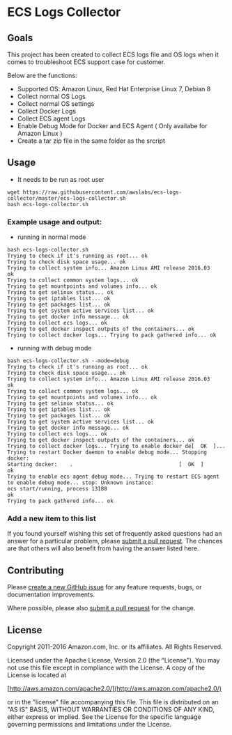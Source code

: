 # ECS Logs Collector 
## Goals
This project has been created to collect ECS logs file and OS logs when it comes to troubleshoot ECS support case for customer.

Below are the functions:

* Supported OS: Amazon Linux, Red Hat Enterprise Linux 7, Debian 8
* Collect normal OS Logs
* Collect normal OS settings 
* Collect Docker Logs
* Collect ECS agent Logs
* Enable Debug Mode for Docker and ECS Agent ( Only availabe for Amazon Linux )
* Create a tar zip file in the same folder as the srcript

## Usage

* It needs to be run as root user
```
wget https://raw.githubusercontent.com/awslabs/ecs-logs-collector/master/ecs-logs-collector.sh
bash ecs-logs-collector.sh
```


### Example usage and output:
* running in normal mode
```
bash ecs-logs-collector.sh
Trying to check if it's running as root... ok
Trying to check disk space usage... ok
Trying to collect system info... Amazon Linux AMI release 2016.03
ok
Trying to collect common system logs... ok
Trying to get mountpoints and volumes info... ok
Trying to get selinux status... ok
Trying to get iptables list... ok
Trying to get packages list... ok
Trying to get system active services list... ok
Trying to get docker info message... ok
Trying to collect ecs logs... ok
Trying to get docker inspect outputs of the containers... ok
Trying to collect docker logs... Trying to pack gathered info... ok
```
* running with debug mode
```
bash ecs-logs-collector.sh --mode=debug
Trying to check if it's running as root... ok
Trying to check disk space usage... ok
Trying to collect system info... Amazon Linux AMI release 2016.03
ok
Trying to collect common system logs... ok
Trying to get mountpoints and volumes info... ok
Trying to get selinux status... ok
Trying to get iptables list... ok
Trying to get packages list... ok
Trying to get system active services list... ok
Trying to get docker info message... ok
Trying to collect ecs logs... ok
Trying to get docker inspect outputs of the containers... ok
Trying to collect docker logs... Trying to enable docker de[  OK  ]... Trying to restart Docker daemon to enable debug mode... Stopping docker:
Starting docker:	.                                  [  OK  ]
ok
Trying to enable ecs agent debug mode... Trying to restart ECS agent to enable debug mode... stop: Unknown instance:
ecs start/running, process 13188
ok
Trying to pack gathered info... ok
```

### Add a new item to this list

If you found yourself wishing this set of frequently asked questions had an answer for a particular problem, please [submit a pull request](https://help.github.com/articles/creating-a-pull-request-from-a-fork/). The chances are that others will also benefit from having the answer listed here.

## Contributing

Please [create a new GitHub issue](https://github.com/awslabs/ecs-logs-collector/issues/new) for any feature requests, bugs, or documentation improvements. 

Where possible, please also [submit a pull request](https://help.github.com/articles/creating-a-pull-request-from-a-fork/) for the change. 

## License

Copyright 2011-2016 Amazon.com, Inc. or its affiliates. All Rights Reserved.

Licensed under the Apache License, Version 2.0 (the "License"). You may not use this file except in compliance with the License. A copy of the License is located at

[http://aws.amazon.com/apache2.0/](http://aws.amazon.com/apache2.0/)

or in the "license" file accompanying this file. This file is distributed on an "AS IS" BASIS, WITHOUT WARRANTIES OR CONDITIONS OF ANY KIND, either express or implied. See the License for the specific language governing permissions and limitations under the License.
